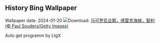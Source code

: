 ## History Bing Wallpaper
Wallpaper date: 2024-01-20
![](https://www.bing.com/th?id=OHR.MacaroniPenguins_ZH-CN0600867997_UHD.jpg&w=1000)Download: [马可罗尼企鹅，德雷克海峡，智利 (© Paul Souders/Getty Images)](https://www.bing.com/th?id=OHR.MacaroniPenguins_ZH-CN0600867997_UHD.jpg)

Auto get programm by LtgX
